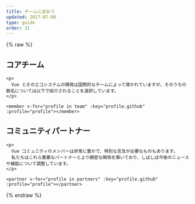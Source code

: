 ```yaml
---
title: チームに会おう
updated: 2017-07-08
type: guide
order: 31
---
```


{% raw %}
<style>
  #team-members .vuer {
    display: flex;
    padding: 20px 0;
    border-bottom: 1px dotted #ddd;
  }

  #team-members .vuer .avatar {
    flex: 0 0 80px;
  }

  #team-members .vuer .avatar img {
    border-radius: 50%;
  }

  #team-members .vuer .profile {
    padding-left: 26px;
    flex: 1;
  }

  #team-members .vuer .profile h3 {
    margin: 0;
    font-size: 1.3em;
  }

  #team-members .vuer .profile h3::before, #team-members .vuer .profile h3::after {
    display: none;
  }

  #team-members .vuer .profile dl {
    margin: 5px 0 0;
  }

  #team-members .vuer .profile dt, 
  #team-members .vuer .profile dd,
  #team-members .vuer .profile ul,
  #team-members .vuer .profile li {
    display: inline;
    padding: 0;
    margin: 0;
    line-height: 1.6;
  }

  #team-members .vuer .profile li::after {
    content: ' · ';
  }

  #team-members .vuer .profile li:last-child::after {
    content: '';
  }

  #team-members .vuer .profile dt::after {
    content: ':';
  }

  #team-members .vuer .profile dd {
    font-weight: 600;
  }

  #team-members .vuer .profile dd::after {
    content: ' ';
    display: block;
  }

  #team-members .vuer .profile .social {
    margin-top: 3px;
    font-size: 1.3em;
  }

  #team-members .vuer .profile .social a {
    margin-right: 5px;
  }

  #team-members .vuer .profile .social a.github {
    color: #000;
  }

  #team-members .vuer .profile .social a.twitter {
    color: #1da1f3;
  }
</style>

<script id="memberTemplate" type="text/tmpl">
  <div class="vuer">
    <div class="avatar">
      <img v-if="profile.github" 
        :src="'https://github.com/' + profile.github + '.png'" 
        :alt="profile.name" width=80 height=80>
    </div>
    <div class="profile">
      <h3>{{ profile.name }}</h3>
      <dl>
        <template v-if="profile.reposOfficial">
          <dt>Core focus</dt>
          <dd>
            <ul>
              <li v-for="repo in profile.reposOfficial">
                <a :href="githubUrl('vuejs', repo)" target=_blank>{{ repo }}</a>
              </li>
            </ul>
          </dd>
        </template>
        <template v-if="profile.github && profile.reposPersonal">
          <dt>Ecosystem</dt>
          <dd>
            <ul>
              <li v-for="repo in profile.reposPersonal">
                <a :href="githubUrl(profile.github, repo)" target=_blank>
                  {{ repo}}
                </a>
              </li>
            </ul>
          </dd>
        </template>
        <template v-if="profile.work">
          <dt>Work</dt>
          <dd>{{ profile.work }}</dd>
        </template>
        <template v-if="profile.links">
          <dt>Website{{ profile.links.length > 1 ? 's' : '' }}</dt>
          <dd>
            <ul>
              <li v-for="link in profile.links">
                <a :href="link" target=_blank>{{ minimizeLink(link) }}</a>
              </li>
            </ul>
          </dd>
        </template>
        <footer v-if="profile.github || profile.twitter" class="social">
          <a class=github v-if="profile.github" :href="githubUrl(profile.github)">
            <i class="fa fa-github"></i>
          </a>
          <a class=twitter v-if="profile.twitter" :href="'https://twitter.com/' + profile.twitter">
            <i class="fa fa-twitter"></i>
          </a>
        </footer>
      </dl>
    </div>
  </div>
</script>

<div id="team-members">
  <div class="team">
    <h2 id="the-core-team">コアチーム</h2>

    <p>
      Vue とそのエコシステムの開発は国際的なチームによって導かれていますが、そのうちの数名については以下で紹介されることを選択しています。
    </p>

    <member v-for="profile in team" :key="profile.github" :profile="profile"></member>
  </div>

  <div class="team">
    <h2 id="community-partners">コミュニティパートナー</h2>

    <p>
      Vue コミュニティのメンバーは非常に豊かで、特別な言及が必要なものもあります。
      私たちはこれら重要なパートナーとより親密な関係を築いており、しばしば今後のニュースや機能について調整しています。
    </p>

    <partner v-for="profile in partners" :key="profile.github" :profile="profile"></partner>
  </div>
</div>

<script>
(function () {
  var team = [{
    name: 'Evan You',
    github: 'yyx990803',
    twitter: 'youyuxi',
    work: 'Creator @ Vue.js',
    links: [
      'https://www.patreon.com/evanyou'
    ]
  }]

  team = team.concat(shuffle([
    {
      name: 'Chris Fritz',
      github: 'chrisvfritz',
      twitter: 'chrisvfritz',
      work: 'Consultant',
      reposOfficial: [
        'vuejs.org', 'vue-migration-helper'
      ],
      reposPersonal: [
        'vue-2.0-simple-routing-example', 'vue-ssr-demo-simple'
      ]
    },
    {
      name: 'Eduardo',
      github: 'posva',
      twitter: 'posva',
      work: 'Lead Instructor @ IronHack',
      reposOfficial: [
        'vuefire', 'vue-router'
      ],
      reposPersonal: [
        'vuexfire', 'vue-mdc', 'vue-motion'
      ],
      links: [
        'https://www.codementor.io/posva'
      ]
    },
    {
      name: 'Jinjiang',
      github: 'jinjiang',
      twitter: 'zhaojinjiang',
      work:'Alibaba',
      reposPersonal: [
        'apache/incubator-weex'
      ]
    },
    {
      name: 'Egoist',
      github: 'egoist',
      twitter: 'rem_rin_rin',
      reposOfficial: [
        'vue-cli'
      ],
      reposPersonal: [
        'poi', 'ream', 'vue-play'
      ]
    },
    {
      name: 'Katashin',
      work: 'oRo Co., Ltd.',
      github: 'ktsn',
      twitter: 'ktsn',
      reposOfficial: [
        'vuex', 'vue-class-component'
      ]
    },
    {
      name: 'Kazupon',
      github: 'kazupon',
      twitter: 'kazu_pon',
      work: 'CTO',
      reposOfficial: [
        'jp.vuejs.org'
      ],
      reposPersonal: [
        'vue-i18n', 'vue-i18n-loader', 'vue-validator'
      ],
      links: [
        'https://cuusoo.com', 'http://frapwings.jp'
      ]
    },
    {
      name: 'Rahul Kadyan',
      work: 'Headout',
      github: 'znck',
      twitter: 'znck0',
      reposOfficial: [
        'rollup-plugin-vue', 'vue-issue-helper'
      ],
      reposPersonal: [
        'vue-keynote', 'bootstrap-for-vue', 'vue-interop'
      ],
      links: [
        'https://znck.me', 'https://www.codementor.io/znck'
      ]
    },
    {
      name: 'Alan Song',
      work: 'Cofounder @ Futurenda',
      github: 'fnlctrl',
      reposOfficial: [
        'vue-router'
      ]
    },
    {
      name: 'Blake Newman',
      work: 'Software Engineer @ Attest (askattest.com)',
      github: 'blake-newman',
      twitter: 'blake-newman',
      reposOfficial: [
        'vuex', 'vue-router', 'vue-loader'
      ]
    },
    {
      name: 'Phan An',
      github: 'phanan',
      twitter: 'notphanan',
      reposOfficial: [
        'vuejs.org'
      ],
      reposPersonal: [
        'vuequery', 'vue-google-signin-button'
      ],
      links: [
        'https://phanan.net/'
      ]
    }
  ]))

  var partners = [
    {
      name: 'Sebastien Chopin',
      github: 'Atinux',
      twitter: 'Atinux',
      reposPersonal: [
        'nuxt/nuxt.js'
      ],
      links: [
        'https://orion.sh/'
      ]
    },
    {
      name: 'Khary Sharpe',
      github: 'kharysharpe',
      twitter: 'kharysharpe',
      links: [
        'https://twitter.com/VueJsNews',
        'http://www.kharysharpe.com/'
      ]
    }
  ]

  var mixin = {
    methods: {
      minimizeLink: function (link) {
        return link
          .replace(/^https?:\/\/(www\.)?/, '')
          .replace(/\/$/, '')
      },
      /**
       * Generate a GitHub URL using a repo and a handle.
       */
      githubUrl: function (handle, repo) {
        if (repo && repo.indexOf('/') !== -1) {
          // If the repo name has a slash, it must be an organization repo.
          // In such a case, we discard the (personal) handle.
          return 'https://github.com/' + repo;
        }
        return 'https://github.com/' + handle + '/' + (repo || '');
      }
    }
  }

  Vue.component('member', {
    template: document.getElementById('memberTemplate').innerHTML,
    props: {
      profile: Object
    },
    mixins: [mixin] 
  })

  Vue.component('partner', {
    template: document.getElementById('memberTemplate').innerHTML,
    props: {
      profile: Object
    },
    mixins: [mixin]
  })

  new Vue({
    el: '#team-members',
    data: {
      team: team,
      partners: shuffle(partners)
    }
  })

  /**
  * Shuffles array in place.
  * @param {Array} a items The array containing the items.
  */
  function shuffle(a) {
    var j, x, i;
    for (i = a.length; i; i--) {
      j = Math.floor(Math.random() * i);
      x = a[i - 1];
      a[i - 1] = a[j];
      a[j] = x;
    }
    return a
  }
})()
</script>
{% endraw %}
